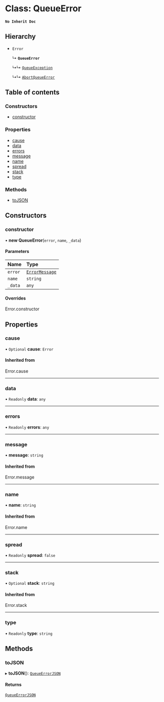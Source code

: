 # Class: QueueError

**`No Inherit Doc`**

## Hierarchy

- `Error`

  ↳ **`QueueError`**

  ↳↳ [`QueueException`](QueueException.md)

  ↳↳ [`AbortQueueError`](AbortQueueError.md)

## Table of contents

### Constructors

- [constructor](QueueError.md#constructor)

### Properties

- [cause](QueueError.md#cause)
- [data](QueueError.md#data)
- [errors](QueueError.md#errors)
- [message](QueueError.md#message)
- [name](QueueError.md#name)
- [spread](QueueError.md#spread)
- [stack](QueueError.md#stack)
- [type](QueueError.md#type)

### Methods

- [toJSON](QueueError.md#tojson)

## Constructors

### constructor

• **new QueueError**(`error`, `name`, `_data`)

#### Parameters

| Name | Type |
| :------ | :------ |
| `error` | [`ErrorMessage`](../README.md#errormessage) |
| `name` | `string` |
| `_data` | `any` |

#### Overrides

Error.constructor

## Properties

### cause

• `Optional` **cause**: `Error`

#### Inherited from

Error.cause

___

### data

• `Readonly` **data**: `any`

___

### errors

• `Readonly` **errors**: `any`

___

### message

• **message**: `string`

#### Inherited from

Error.message

___

### name

• **name**: `string`

#### Inherited from

Error.name

___

### spread

• `Readonly` **spread**: ``false``

___

### stack

• `Optional` **stack**: `string`

#### Inherited from

Error.stack

___

### type

• `Readonly` **type**: `string`

## Methods

### toJSON

▸ **toJSON**(): [`QueueErrorJSON`](../interfaces/QueueErrorJSON.md)

#### Returns

[`QueueErrorJSON`](../interfaces/QueueErrorJSON.md)
